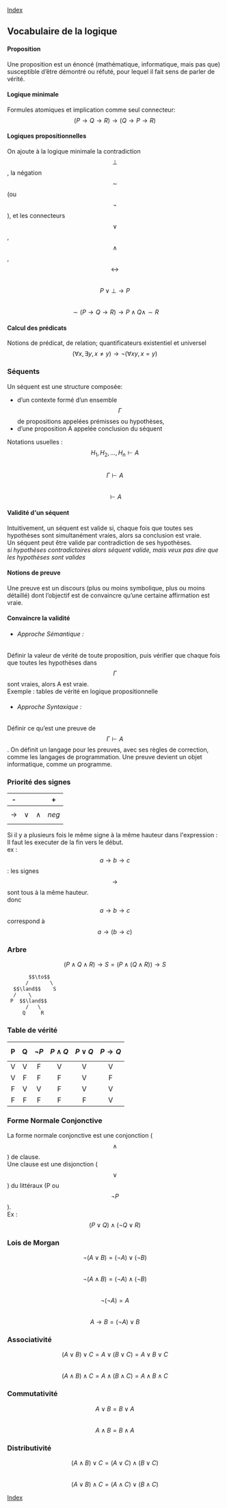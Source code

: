 <script type="text/javascript" src="https://cdn.mathjax.org/mathjax/latest/MathJax.js?config=TeX-AMS-MML_HTMLorMML"></script>

[Index](./index.md)

## Vocabulaire de la logique

#### Proposition
Une proposition est un énoncé (mathématique, informatique, mais pas
que) susceptible d’être démontré ou réfuté, pour lequel il fait sens de parler
de vérité.  

#### Logique minimale
Formules atomiques et implication comme seul connecteur:  
$$(P \to Q \to R) \to (Q \to P \to R)$$

#### Logiques propositionnelles
On ajoute à la logique minimale la contradiction $$\bot$$, la négation $$\sim$$ (ou $$\neg$$), et les connecteurs $$\lor$$, $$\land$$, $$\leftrightarrow$$  
$$P \lor \bot \to P$$  
$$\sim (P \to Q \to R) \to P \land Q \land \sim R$$

#### Calcul des prédicats
Notions de prédicat, de relation; quantificateurs existentiel et universel  
$$(\forall x, \exists y, x \neq y) \to \neg (\forall x y, x = y)$$

### Séquents
Un séquent est une structure composée:
* d’un contexte formé d’un ensemble $$\Gamma$$ de propositions appelées prémisses ou hypothèses,
* d’une proposition A appelée conclusion du séquent

Notations usuelles :  
$$H_1, H_2, ..., H_n \vdash A$$  
$$\Gamma \vdash A$$  
$$\vdash A$$

#### Validité d'un séquent
Intuitivement, un séquent est valide si, chaque fois que toutes ses hypothèses sont simultanément vraies, alors sa conclusion est vraie.  
Un séquent peut être valide par contradiction de ses hypothèses.  
*si hypothèses contradictoires alors séquent valide, mais veux pas dire que les hypothèses sont valides*

#### Notions de preuve
Une preuve est un discours (plus ou moins symbolique, plus ou moins détaillé) dont l’objectif est de convaincre qu’une certaine affirmation est vraie.  

#### Convaincre la validité
* ###### Approche Sémantique :
Définir la valeur de vérité de toute proposition, puis vérifier que chaque fois que toutes les hypothèses dans $$\Gamma$$ sont vraies, alors A est vraie.  
Exemple : tables de vérité en logique propositionnelle
* ###### Approche Syntaxique :
Définir ce qu’est une preuve de $$\Gamma \vdash A$$. On définit un langage pour les preuves, avec ses règles de correction, comme les langages de programmation. Une preuve devient un objet informatique, comme un programme.

### Priorité des signes

|    -    |      |       |  +  |
|:-------:|:----:|:-----:|:---:|
|$$\to$$|$$\lor$$|$$\land$$|$$neg$$|

Si il y a plusieurs fois le même signe à la même hauteur dans l'expression :   
Il faut les executer de la fin vers le début.  
ex : $$a \to b \to c$$ : les signes $$\to$$ sont tous à la même hauteur.  
donc $$a \to b \to c$$ correspond à $$a \to (b \to c)$$

### Arbre

$$ (P \land Q \land R) \to S = (P \land (Q \land R)) \to S$$
```arbre
       $$\to$$
      /       \
  $$\land$$    S
  /    \
 P  $$\land$$
      /   \
     Q     R
```


### Table de vérité

|P|Q|$$\neg P$$|$$P \land Q$$|$$P \lor Q$$|$$P \to Q$$|
|:-:|:-:|:--:|:---:|:---:|:---:|
| V | V | F  |  V  |  V  |  V  |
| V | F | F  |  F  |  V  |  F  |
| F | V | V  |  F  |  V  |  V  |
| F | F | F  |  F  |  F  |  V  |

### Forme Normale Conjonctive

La forme normale conjonctive est une conjonction ($$\land$$) de clause.  
Une clause est une disjonction ($$\lor$$) du littéraux (P ou $$\neg P$$).  
Ex : $$(P \lor Q) \land ( \neg Q \lor R)$$

### Lois de Morgan

$$\neg (A \lor B) = (\neg A) \lor (\neg B)$$  
$$\neg (A \land B) = (\neg A) \land (\neg B)$$  
$$\neg (\neg A) = A$$  
$$A \to B = (\neg A) \lor B$$

### Associativité

$$(A \lor B) \lor C = A \lor (B \lor C) = A \lor B \lor C$$  
$$(A \land B) \land C = A \land (B \land C) = A \land B \land C$$

### Commutativité

$$A \lor B = B \lor A$$  
$$A \land B = B \land A$$

### Distributivité

$$(A \land B) \lor C = (A \lor C) \land (B \lor C)$$  
$$(A \lor B) \land C = (A \land C) \lor (B \land C)$$

[Index](./index.md)
